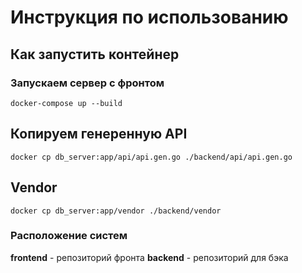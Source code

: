 # Инструкция по использованию

## Как запустить контейнер

### Запускаем сервер с фронтом

`docker-compose up --build`

## Копируем генеренную API
`docker cp db_server:app/api/api.gen.go ./backend/api/api.gen.go`

## Vendor
`docker cp db_server:app/vendor ./backend/vendor`

### Расположение систем

**frontend** - репозиторий фронта
**backend** - репозиторий  для бэка